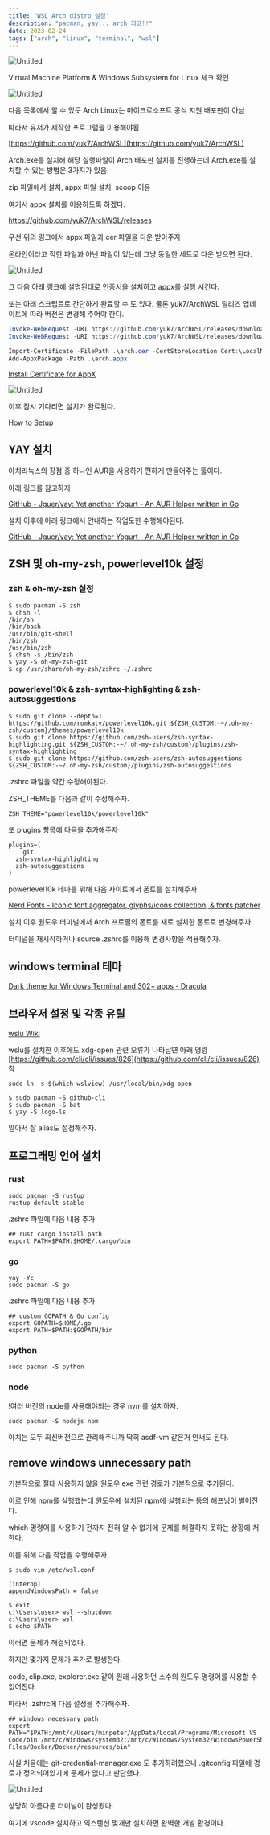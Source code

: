 ```yaml
---
title: "WSL Arch distro 설정"
description: "pacman, yay... arch 최고!!"
date: 2023-02-24
tags: ["arch", "linux", "terminal", "wsl"]
---
```


![Untitled](images/Untitled.png)

Virtual Machine Platform & Windows Subsystem for Linux 체크 확인

![Untitled](images/Untitled-1.png)

다음 목록에서 알 수 있듯 Arch Linux는 마이크로소프트 공식 지원 배포판이 아님

따라서 유저가 제작한 프로그램을 이용해야됨

[https://github.com/yuk7/ArchWSL](https://github.com/yuk7/ArchWSL)

Arch.exe를 설치해 해당 실행파일이 Arch 배포판 설치를 진행하는데 Arch.exe를 설치할 수 있는 방법은 3가지가 있음

zip 파일에서 설치, appx 파일 설치, scoop 이용

여기서 appx 설치를 이용하도록 하겠다.

https://github.com/yuk7/ArchWSL/releases

우선 위의 링크에서 appx 파일과 cer 파일을 다운 받아주자

온라인이라고 적힌 파일과 아닌 파일이 있는데 그냥 동일한 세트로 다운 받으면 된다.

![Untitled](images/Untitled-2.png)

그 다음 아래 링크에 설명된대로 인증서을 설치하고 appx를 실행 시킨다.

또는 아래 스크립트로 간단하게 완료할 수 도 있다. 물론 yuk7/ArchWSL 릴리즈 업데이트에 따라 버전은 변경해 주어야 한다.

```powershell
Invoke-WebRequest -URI https://github.com/yuk7/ArchWSL/releases/download/22.10.16.0/ArchWSL_Online-AppX_22.10.16.0_x64.cer -OutFile arch.cer
Invoke-WebRequest -URI https://github.com/yuk7/ArchWSL/releases/download/22.10.16.0/ArchWSL_Online-AppX_22.10.16.0_x64.appx -OutFile arch.appx

Import-Certificate -FilePath .\arch.cer -CertStoreLocation Cert:\LocalMachine\TrustedPeople
Add-AppxPackage -Path .\arch.appx
```

[Install Certificate for AppX](https://wsldl-pg.github.io/ArchW-docs/Install-Certificate/)

![Untitled](images/Untitled-3.png)

이후 잠시 기다리면 설치가 완료된다.

[How to Setup](https://wsldl-pg.github.io/ArchW-docs/How-to-Setup/#setup-after-install)

## YAY 설치

아치리눅스의 장점 중 하나인 AUR을 사용하기 편하게 만들어주는 툴이다.

아래 링크를 참고하자

[GitHub - Jguer/yay: Yet another Yogurt - An AUR Helper written in Go](https://github.com/Jguer/yay#installation)

설치 이후에 아래 링크에서 안내하는 작업도한 수행해야된다.

[GitHub - Jguer/yay: Yet another Yogurt - An AUR Helper written in Go](https://github.com/Jguer/yay#first-use)

## ZSH 및 oh-my-zsh, powerlevel10k 설정

### zsh & oh-my-zsh 설정

```
$ sudo pacman -S zsh
$ chsh -l
/bin/sh
/bin/bash
/usr/bin/git-shell
/bin/zsh
/usr/bin/zsh
$ chsh -s /bin/zsh
$ yay -S oh-my-zsh-git
$ cp /usr/share/oh-my-zsh/zshrc ~/.zshrc
```

### powerlevel10k & zsh-syntax-highlighting & zsh-autosuggestions

```
$ sudo git clone --depth=1 https://github.com/romkatv/powerlevel10k.git ${ZSH_CUSTOM:-~/.oh-my-zsh/custom}/themes/powerlevel10k
$ sudo git clone https://github.com/zsh-users/zsh-syntax-highlighting.git ${ZSH_CUSTOM:-~/.oh-my-zsh/custom}/plugins/zsh-syntax-highlighting
$ sudo git clone https://github.com/zsh-users/zsh-autosuggestions ${ZSH_CUSTOM:-~/.oh-my-zsh/custom}/plugins/zsh-autosuggestions
```

.zshrc 파일을 약간 수정해야된다.

ZSH_THEME를 다음과 같이 수정해주자.

```
ZSH_THEME="powerlevel10k/powerlevel10k"
```

또 plugins 항목에 다음을 추가해주자

```
plugins=(
	git
  zsh-syntax-highlighting
  zsh-autosuggestions
)
```

powerlevel10k 테마를 위해 다음 사이트에서 폰트를 설치해주자.

[Nerd Fonts - Iconic font aggregator, glyphs/icons collection, & fonts patcher](https://www.nerdfonts.com/font-downloads)

설치 이후 원도우 터미널에서 Arch 프로필의 폰트를 새로 설치한 폰트로 변경해주자.

터미널을 재시작하거나 source .zshrc를 이용해 변경사항을 적용해주자.

## windows terminal 테마

[Dark theme for Windows Terminal and 302+ apps - Dracula](https://draculatheme.com/windows-terminal)

## 브라우저 설정 및 각종 유틸

[wslu Wiki](https://wslutiliti.es/wslu/install.html#arch-linux)

wslu를 설치한 이후에도 xdg-open 관련 오류가 나타날떈 아래 명령 [https://github.com/cli/cli/issues/826](https://github.com/cli/cli/issues/826) 참

```
sudo ln -s $(which wslview) /usr/local/bin/xdg-open
```

```
$ sudo pacman -S github-cli
$ sudo pacman -S bat
$ yay -S logo-ls
```

알아서 잘 alias도 설정해주자.

## 프로그래밍 언어 설치

### rust

```
sudo pacman -S rustup
rustup default stable
```

.zshrc 파일에 다음 내용 추가

```
## rust cargo install path
export PATH=$PATH:$HOME/.cargo/bin
```

### go

```
yay -Yc
sudo pacman -S go
```

.zshrc 파일에 다음 내용 추가

```
## custom GOPATH & Go config
export GOPATH=$HOME/.go
export PATH=$PATH:$GOPATH/bin
```

### python

```
sudo pacman -S python
```

### node

!여러 버전의 node를 사용해야되는 경우 nvm를 설치하자.

```
sudo pacman -S nodejs npm
```

아치는 모두 최신버전으로 관리해주니까 딱히 asdf-vm 같은거 안써도 된다.

## remove windows unnecessary path

기본적으로 절대 사용하지 않을 원도우 exe 관련 경로가 기본적으로 추가된다.

이로 인해 npm를 실행했는데 원도우에 설치된 npm에 실행되는 등의 해프닝이 벌어진다.

which 명령어를 사용하기 전까지 전혀 알 수 없기에 문제를 해결하지 못하는 상황에 처한다.

이를 위해 다음 작업을 수행해주자.

```
$ sudo vim /etc/wsl.conf

[interop]
appendWindowsPath = false

$ exit
c:\Users\user> wsl --shutdown
c:\Users\user> wsl
$ echo $PATH
```

이러면 문제가 해결되었다.

하지만 몇가지 문제가 추가로 발생한다.

code, clip.exe, explorer.exe 같이 원래 사용하던 소수의 원도우 명령어를 사용할 수 없어진다.

따라서 .zshrc에 다음 설정을 추가해주자.

```
## windows necessary path
export PATH="$PATH:/mnt/c/Users/minpeter/AppData/Local/Programs/Microsoft VS Code/bin:/mnt/c/Windows/system32:/mnt/c/Windows/System32/WindowsPowerShell/v1.0:/mnt/c/Program Files/Docker/Docker/resources/bin"
```

사실 처음에는 git-credential-manager.exe 도 추가하려했으나 .gitconfig 파일에 경로가 정의되어있기에 문제가 없다고 판단했다.

![Untitled](images/Untitled-4.png)

상당히 아름다운 터미널이 완성됬다.

여기에 vscode 설치하고 익스텐션 몇개만 설치하면 완벽한 개발 환경이다.
